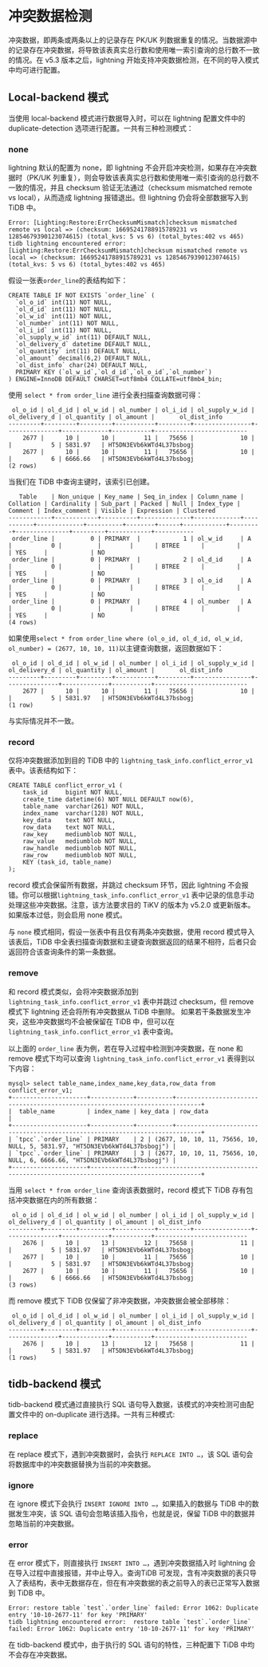 
# 冲突数据检测

冲突数据，即两条或两条以上的记录存在 PK/UK 列数据重复的情况。当数据源中的记录存在冲突数据，将导致该表真实总行数和使用唯一索引查询的总行数不一致的情况。在 v5.3 版本之后，lightning 开始支持冲突数据检测，在不同的导入模式中均可进行配置。

## Local-backend 模式

当使用 local-backend 模式进行数据导入时，可以在 lightning 配置文件中的 duplicate-detection 选项进行配置。一共有三种检测模式：

### none

lightning 默认的配置为 none，即 lightning 不会开启冲突检测，如果存在冲突数据时（PK/UK 列重复），则会导致该表真实总行数和使用唯一索引查询的总行数不一致的情况，并且 checksum 验证无法通过（checksum mismatched remote vs local），从而造成 lightning 报错退出。但 lightning 仍会将全部数据写入到 TiDB 中。

```
Error: [Lighting:Restore:ErrChecksumMismatch]checksum mismatched remote vs local => (checksum: 16695241788915789231 vs 12854679390123074615) (total_kvs: 5 vs 6) (total_bytes:402 vs 465)
tidb lightning encountered error: [Lighting:Restore:ErrChecksumMismatch]checksum mismatched remote vs local => (checksum: 16695241788915789231 vs 12854679390123074615) (total_kvs: 5 vs 6) (total_bytes:402 vs 465)
```

假设一张表`order_line`的表结构如下：

```
CREATE TABLE IF NOT EXISTS `order_line` (
  `ol_o_id` int(11) NOT NULL,
  `ol_d_id` int(11) NOT NULL,
  `ol_w_id` int(11) NOT NULL,
  `ol_number` int(11) NOT NULL,
  `ol_i_id` int(11) NOT NULL,
  `ol_supply_w_id` int(11) DEFAULT NULL,
  `ol_delivery_d` datetime DEFAULT NULL,
  `ol_quantity` int(11) DEFAULT NULL,
  `ol_amount` decimal(6,2) DEFAULT NULL,
  `ol_dist_info` char(24) DEFAULT NULL,
  PRIMARY KEY (`ol_w_id`,`ol_d_id`,`ol_o_id`,`ol_number`)
) ENGINE=InnoDB DEFAULT CHARSET=utf8mb4 COLLATE=utf8mb4_bin;
```

使用 `select * from order_line` 进行全表扫描查询数据可得：

```
 ol_o_id | ol_d_id | ol_w_id | ol_number | ol_i_id | ol_supply_w_id | ol_delivery_d | ol_quantity | ol_amount |       ol_dist_info       
---------+---------+---------+-----------+---------+----------------+---------------+-------------+-----------+--------------------------
    2677 |      10 |      10 |        11 |   75656 |             10 |               |           5 | 5831.97   | HT5DN3EVb6kWTd4L37bsbogj 
    2677 |      10 |      10 |        11 |   75656 |             10 |               |           6 | 6666.66   | HT5DN3EVb6kWTd4L37bsbogj 
(2 rows)
```

当我们在 TiDB 中查询主键时，该索引已创建。

```
   Table    | Non_unique | Key_name | Seq_in_index | Column_name | Collation | Cardinality | Sub_part | Packed | Null | Index_type | Comment | Index_comment | Visible | Expression | Clustered 
------------+------------+----------+--------------+-------------+-----------+-------------+----------+--------+------+------------+---------+---------------+---------+------------+-----------
 order_line |          0 | PRIMARY  |            1 | ol_w_id     | A         |           0 |          |        |      | BTREE      |         |               | YES     |            | NO 
 order_line |          0 | PRIMARY  |            2 | ol_d_id     | A         |           0 |          |        |      | BTREE      |         |               | YES     |            | NO 
 order_line |          0 | PRIMARY  |            3 | ol_o_id     | A         |           0 |          |        |      | BTREE      |         |               | YES     |            | NO 
 order_line |          0 | PRIMARY  |            4 | ol_number   | A         |           0 |          |        |      | BTREE      |         |               | YES     |            | NO 
(4 rows)

```

如果使用`select * from order_line where (ol_o_id, ol_d_id, ol_w_id, ol_number) = (2677, 10, 10, 11)`以主键查询数据，返回数据如下：

```
 ol_o_id | ol_d_id | ol_w_id | ol_number | ol_i_id | ol_supply_w_id | ol_delivery_d | ol_quantity | ol_amount |       ol_dist_info       
---------+---------+---------+-----------+---------+----------------+---------------+-------------+-----------+--------------------------
    2677 |      10 |      10 |        11 |   75656 |             10 |               |           5 | 5831.97   | HT5DN3EVb6kWTd4L37bsbogj 
(1 row)
```

与实际情况并不一致。

### record

仅将冲突数据添加到目的 TiDB 中的 `lightning_task_info.conflict_error_v1` 表中。该表结构如下：

```
CREATE TABLE conflict_error_v1 (
    task_id     bigint NOT NULL,
    create_time datetime(6) NOT NULL DEFAULT now(6),
    table_name  varchar(261) NOT NULL,
    index_name  varchar(128) NOT NULL,
    key_data    text NOT NULL,
    row_data    text NOT NULL,
    raw_key     mediumblob NOT NULL,
    raw_value   mediumblob NOT NULL,
    raw_handle  mediumblob NOT NULL,
    raw_row     mediumblob NOT NULL,
    KEY (task_id, table_name)
);
```

record 模式会保留所有数据，并跳过 checksum 环节，因此 lightning 不会报错。你可以根据`lightning_task_info.conflict_error_v1` 表中记录的信息手动处理这些冲突数据。注意，该方法要求目的 TiKV 的版本为 v5.2.0 或更新版本。如果版本过低，则会启用 none 模式。

与 `none` 模式相同，假设一张表中有且仅有两条冲突数据，使用 record 模式导入该表后，TiDB 中全表扫描查询数据和主键查询数据返回的结果不相符，后者只会返回符合该查询条件的第一条数据。

### remove

和 record 模式类似，会将冲突数据添加到 `lightning_task_info.conflict_error_v1` 表中并跳过 checksum，但 remove 模式下 lightning 还会将所有冲突数据从 TiDB 中删除。 如果若干条数据发生冲突，这些冲突数据均不会被保留在 TiDB 中，但可以在 `lightning_task_info.conflict_error_v1` 表中查询。

以上面的 `order_line` 表为例，若在导入过程中检测到冲突数据，在 none 和 remove 模式下均可以查询 `lightning_task_info.conflict_error_v1` 表得到以下内容：

```
mysql> select table_name,index_name,key_data,row_data from conflict_error_v1;
+---------------------+------------+----------+-----------------------------------------------------------------------------+
|  table_name         | index_name | key_data | row_data                                                                    |
+---------------------+------------+----------+-----------------------------------------------------------------------------+
| `tpcc`.`order_line` | PRIMARY    | 2 | (2677, 10, 10, 11, 75656, 10, NULL, 5, 5831.97, "HT5DN3EVb6kWTd4L37bsbogj") |
| `tpcc`.`order_line` | PRIMARY    | 3 | (2677, 10, 10, 11, 75656, 10, NULL, 6, 6666.66, "HT5DN3EVb6kWTd4L37bsbogj") |
+---------------------+------------+----------------------------------------------------------------------------------------+
```

当用 `select * from order_line` 查询该表数据时，record 模式下 TiDB 存有包括冲突数据在内的所有数据：

```
 ol_o_id | ol_d_id | ol_w_id | ol_number | ol_i_id | ol_supply_w_id | ol_delivery_d | ol_quantity | ol_amount | ol_dist_info       
---------+---------+---------+-----------+---------+----------------+---------------+-------------+-----------+--------------------------
    2676 |      10 |      13 |        12 |   75658 |             11 |               |           5 | 5831.97   | HT5DN3EVb6kWTd4L37bsbogj 
    2677 |      10 |      10 |        11 |   75656 |             10 |               |           5 | 5831.97   | HT5DN3EVb6kWTd4L37bsbogj 
    2677 |      10 |      10 |        11 |   75656 |             10 |               |           6 | 6666.66   | HT5DN3EVb6kWTd4L37bsbogj 
(3 rows)
```

而 remove 模式下 TiDB 仅保留了非冲突数据，冲突数据会被全部移除：

```
 ol_o_id | ol_d_id | ol_w_id | ol_number | ol_i_id | ol_supply_w_id | ol_delivery_d | ol_quantity | ol_amount | ol_dist_info       
---------+---------+---------+-----------+---------+----------------+---------------+-------------+-----------+--------------------------
    2676 |      10 |      13 |        12 |   75658 |             11 |               |           5 | 5831.97   | HT5DN3EVb6kWTd4L37bsbogj 
(1 rows)
```

## tidb-backend 模式

tidb-backend 模式通过直接执行 SQL 语句导入数据，该模式的冲突检测可由配置文件中的 on-duplicate 进行选择。一共有三种模式:

### replace

在 replace 模式下，遇到冲突数据时，会执行 ```REPLACE INTO …```，该 SQL 语句会将数据库中的冲突数据替换为当前的冲突数据。

### ignore

在 ignore 模式下会执行 ```INSERT IGNORE INTO …```，如果插入的数据与 TiDB 中的数据发生冲突，该 SQL 语句会忽略该插入指令，也就是说，保留 TiDB 中的数据并忽略当前的冲突数据。

### error

在 error 模式下，则直接执行 ```INSERT INTO …```，遇到冲突数据插入时 lightning 会在导入过程中直接报错，并中止导入。查询TiDB 可发现，含有冲突数据的表只导入了表结构，表中无数据存在，但在有冲突数据的表之前导入的表已正常写入数据到 TiDB 中。

```
Error: restore table `test`.`order_line` failed: Error 1062: Duplicate entry '10-10-2677-11' for key 'PRIMARY'
tidb lightning encountered error:  restore table `test`.`order_line` failed: Error 1062: Duplicate entry '10-10-2677-11' for key 'PRIMARY'
```

在 tidb-backend 模式中，由于执行的 SQL 语句的特性，三种配置下 TiDB 中均不会存在冲突数据。